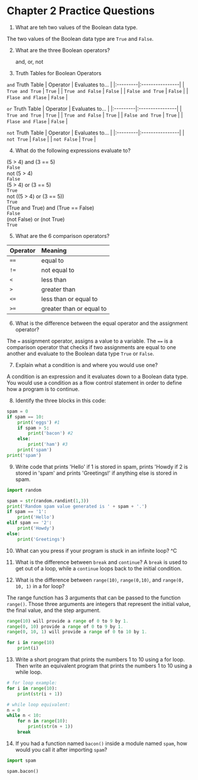 # Chapter 2 Practice Questions

1. What are teh two values of the Boolean data type.  

The two values of the Boolean data type are `True` and `False`. 

2. What are the three Boolean operators? 

    and, or, not

3. Truth Tables for Boolean Operators

`and` Truth Table
| Operator | Evaluates to... |
|:---------|:----------------|
| `True and True` | `True` |
| `True and False` | `False` |
| `False and True` | `False` |
| `Flase and Flase` | `False` |

`or` Truth Table
| Operator | Evaluates to... |
|:---------|:----------------|
| `True and True` | `True` |
| `True and False` | `True` |
| `False and True` | `True` |
| `Flase and Flase` | `False` |  

`not` Truth Table
| Operator | Evaluates to... |
|:---------|:----------------|
| `not True` | `False` |
| `not False` | `True` |

4. What do the following expressions evaluate to? 

(5 > 4) and (3 == 5)  
`False`  
not (5 > 4)  
`False `  
(5 > 4) or (3 == 5)   
`True  `  
not ((5 > 4) or (3 == 5))    
`True `   
(True and True) and (True == False)    
`False  `  
(not False) or (not True)    
`True  `  

5. What are the 6 comparison operators? 

| Operator | Meaning |
|:---------|:--------|
| `==` | equal to |
| `!=` | not equal to |
| `<`  | less than |
| `>`  | greater than |
| `<=` | less than or equal to |
| `>=` | greater than or equal to |  

6.  What is the difference between the equal operator and the assignment operator?   

The `=` assignment operator, assigns a value to a variable.  The `==` is a comparison operator that checks if two assignments are equal to one another and evaluate to the Boolean data type `True` or `False`.  

7. Explain what a condition is and where you would use one?  

A condition is an expression and it evaluates down to a Boolean data type. You would use a condition as a flow control statement in order to define how a program is to continue.  

8. Identify the three blocks in this code:  
````python
spam = 0
if spam == 10:
    print('eggs') #1
    if spam > 5:
        print('bacon') #2
    else:
        print('ham') #3
    print('spam')
print('spam')  
````
9. Write code that prints 'Hello' if 1 is stored in spam, prints 'Howdy if 2 is stored in 'spam' and prints 'Greetings!' if anything else is stored in spam.  
````python
import random

spam = str(random.randint(1,3))
print('Random spam value generated is ' + spam + '.')
if spam == '1':
    print('Hello')
elif spam == '2':
    print('Howdy')
else:
    print('Greetings')  
````
10. What can you press if your program is stuck in an infinite loop?
^C  

11. What is the difference between `break` and `continue`? 
A `break` is used to get out of a loop, while a `continue` loops back to the initial condition. 

12. What is the difference between `range(10)`, `range(0,10)`, and `range(0, 10, 1)` in a for loop?  

The range function has 3 arguments that can be passed to the function `range()`.  Those three arguments are integers that represent the initial value, the final value, and the step argument.  

````python
range(10) will provide a range of 0 to 9 by 1.  
range(0, 10) provide a range of 0 to 9 by 1. 
range(0, 10, 1) will provide a range of 0 to 10 by 1. 

for i in range(10)
    print(i)
````

13. Write a short program that prints the numbers 1 to 10 using a for loop. Then write an equivalent program that prints the numbers 1 to 10 using a while loop.  

````python
# for loop example: 
for i in range(10):
    print(str(i + 1))

# while loop equivalent: 
n = 0
while n < 10:
    for n in range(10):
        print(str(n + 1))
    break 
````
14. If you had a function named `bacon()` inside a module named `spam`, how would you call it after importing `spam`?

````python
import spam

spam.bacon()
````